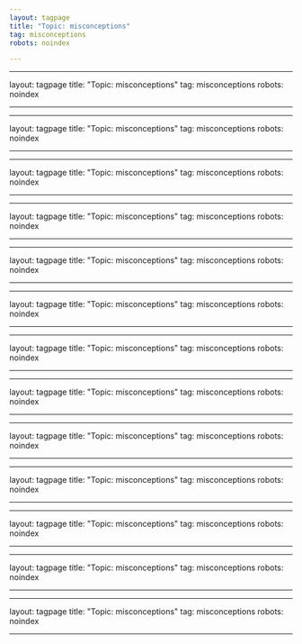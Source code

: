 ```yaml
---
layout: tagpage
title: "Topic: misconceptions"
tag: misconceptions
robots: noindex

---
```

---
layout: tagpage
title: "Topic: misconceptions"
tag: misconceptions
robots: noindex

---
---
layout: tagpage
title: "Topic: misconceptions"
tag: misconceptions
robots: noindex

---
---
layout: tagpage
title: "Topic: misconceptions"
tag: misconceptions
robots: noindex

---
---
layout: tagpage
title: "Topic: misconceptions"
tag: misconceptions
robots: noindex

---
---
layout: tagpage
title: "Topic: misconceptions"
tag: misconceptions
robots: noindex

---
---
layout: tagpage
title: "Topic: misconceptions"
tag: misconceptions
robots: noindex

---
---
layout: tagpage
title: "Topic: misconceptions"
tag: misconceptions
robots: noindex

---
---
layout: tagpage
title: "Topic: misconceptions"
tag: misconceptions
robots: noindex

---
---
layout: tagpage
title: "Topic: misconceptions"
tag: misconceptions
robots: noindex

---
---
layout: tagpage
title: "Topic: misconceptions"
tag: misconceptions
robots: noindex

---
---
layout: tagpage
title: "Topic: misconceptions"
tag: misconceptions
robots: noindex

---
---
layout: tagpage
title: "Topic: misconceptions"
tag: misconceptions
robots: noindex

---
---
layout: tagpage
title: "Topic: misconceptions"
tag: misconceptions
robots: noindex

---

